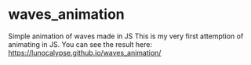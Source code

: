 # waves_animation
Simple animation of waves made in JS
This is my very first attemption of animating in JS.
You can see the result here: https://lunocalypse.github.io/waves_animation/
